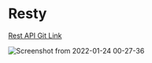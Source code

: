 # Resty
[Rest API Git Link](https://github.com/kaushikpuka1998/rest_api_spring_boot)


![Screenshot from 2022-01-24 00-27-36](https://user-images.githubusercontent.com/52675676/150693655-15d0e96e-04fb-4b4e-bfdb-0edb8b93876c.png)
